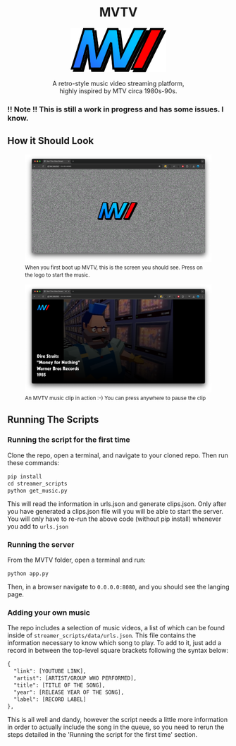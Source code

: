 <div align="center">
  <h1>MVTV</h1>
  <img src="./static/img/logo-merged.svg" alt="MVTV Logo" height="100px" style="max-height: 100px!important">
  <p align="center" style="max-width: 300px!important">
    A retro-style music video streaming platform, highly inspired by MTV circa 1980s-90s.
  </p>
</div>

### !! Note !! This is still a work in progress and has some issues.  I know.

## How it Should Look

<figure>
  <img src="./static/img/screencaps/MVTV-default.png" alt="MVTV Landing Page">
  <figcaption>
    <small>When you first boot up MVTV, this is the screen you should see.  Press on the logo to start the music.</small>
  </figcaption>
</figure>

<figure>
  <img src="./static/img/screencaps/MVTV-clip.png" alt="MVTV Landing Page">
  <figcaption>
    <small>An MVTV music clip in action :-)  You can press anywhere to pause the clip</small>
  </figcaption>
</figure>

## Running The Scripts

### Running the script for the first time
Clone the repo, open a terminal, and navigate to your cloned repo.  Then run these commands:
```
pip install
cd streamer_scripts
python get_music.py
```
This will read the information in urls.json and generate clips.json.  Only after you have generated a clips.json file will you will be able to start the server. You will only have to re-run the above code (without pip install) whenever you add to `urls.json`

### Running the server
From the MVTV folder, open a terminal and run:
```
python app.py
```
Then, in a browser navigate to `0.0.0.0:8080`, and you should see the langing page.

### Adding your own music
The repo includes a selection of music videos, a list of which can be found inside of `streamer_scripts/data/urls.json`.  This file contains the information necessary to know which song to play.  To add to it, just add a record in between the top-level square brackets following the syntax below:
```
{
  "link": [YOUTUBE LINK],
  "artist": [ARTIST/GROUP WHO PERFORMED],
  "title": [TITLE OF THE SONG],
  "year": [RELEASE YEAR OF THE SONG],
  "label": [RECORD LABEL]
},
```
This is all well and dandy, however the script needs a little more information in order to actually include the song in the queue, so you need to rerun the steps detailed in the 'Running the script for the first time' section.